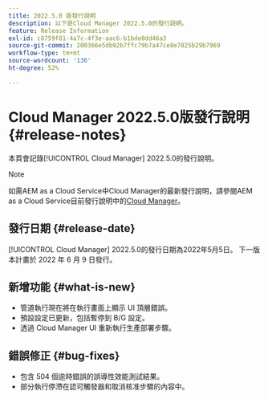 ```yaml
---
title: 2022.5.0 版發行說明
description: 以下是Cloud Manager 2022.5.0的發行說明。
feature: Release Information
exl-id: c8759f81-4a7c-4f3e-aac6-b1bde8dd46a3
source-git-commit: 200366e5db92b7ffc79b7a47ce8e7825b29b7969
workflow-type: tm+mt
source-wordcount: '136'
ht-degree: 52%

---
```


# Cloud Manager 2022.5.0版發行說明 {#release-notes}

本頁會記錄[!UICONTROL Cloud Manager] 2022.5.0的發行說明。

>[!NOTE]
>
>如需AEM as a Cloud Service中Cloud Manager的最新發行說明，請參閱AEM as a Cloud Service目前發行說明中的[Cloud Manager](https://experienceleague.adobe.com/docs/experience-manager-cloud-service/content/implementing/using-cloud-manager/release-notes-cloud-manager/release-notes-cm-current.html)。

## 發行日期 {#release-date}

[!UICONTROL Cloud Manager] 2022.5.0的發行日期為2022年5月5日。 下一版本計畫於 2022 年 6 月 9 日發行。

## 新增功能 {#what-is-new}

* 管道執行現在將在執行畫面上顯示 UI 頂層錯誤。
* 預設設定已更新，包括暫停到 B/G 設定。
* 透過 Cloud Manager UI 重新執行生產部署步驟。

## 錯誤修正 {#bug-fixes}

* 包含 504 個逾時錯誤的誤導性效能測試結果。
* 部分執行停滯在認可觸發器和取消核准步驟的內容中。

